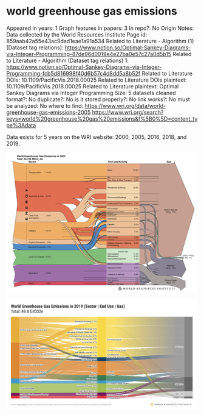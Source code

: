 # world greenhouse gas emissions

Appeared in years: 1
Graph features in papers: 3
In repo?: No
Origin Notes: Data collected by the World Resources Institute
Page id: 859aab42a55e43ac9dad1eae1a91a534
Related to Literature - Algorithm (1) (Dataset tag relations): https://www.notion.so/Optimal-Sankey-Diagrams-via-Integer-Programming-87de96d0019e4e27ba0e57c27a0d5b15
Related to Literature - Algorithm (Dataset tag relations) 1: https://www.notion.so/Optimal-Sankey-Diagrams-via-Integer-Programming-fcb5d816998f40d6b57c4d8dd5a8b52f
Related to Literature DOIs: 10.1109/PacificVis.2018.00025
Related to Literature DOIs plaintext: 10.1109/PacificVis.2018.00025
Related to Literature plaintext: Optimal Sankey Diagrams via Integer Programming
Size: 5 datasets
cleaned format?: No
duplicate?: No
is it stored properly?: No
link works?: No
must be analyzed: No
where to find: https://www.wri.org/data/world-greenhouse-gas-emissions-2005
https://www.wri.org/search?keys=world%20greenhouse%20gas%20emissions&f%5B0%5D=content_type%3Adata

Data exists for 5 years on the WRI website: 2000, 2005, 2016, 2018, and 2019.

![Screen Shot 2023-01-21 at 2.59.58 PM.png](world%20greenhouse%20gas%20emissions%20859aab42a55e43ac9dad1eae1a91a534/Screen_Shot_2023-01-21_at_2.59.58_PM.png)

![Screen Shot 2023-01-21 at 3.00.19 PM.png](world%20greenhouse%20gas%20emissions%20859aab42a55e43ac9dad1eae1a91a534/Screen_Shot_2023-01-21_at_3.00.19_PM.png)